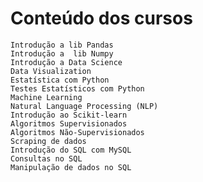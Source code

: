 # Conteúdo dos cursos
    Introdução a lib Pandas
    Introdução a  lib Numpy
    Introdução a Data Science
    Data Visualization
    Estatística com Python
    Testes Estatísticos com Python
    Machine Learning
    Natural Language Processing (NLP)
    Introdução ao Scikit-learn
    Algoritmos Supervisionados
    Algoritmos Não-Supervisionados
    Scraping de dados
    Introdução do SQL com MySQL
    Consultas no SQL
    Manipulação de dados no SQL

